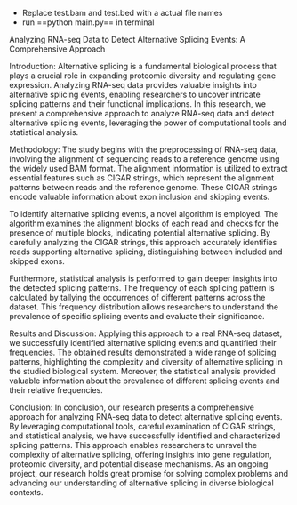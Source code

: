 
- Replace test.bam and test.bed with a actual file names
- run ==python main.py== in terminal

Analyzing RNA-seq Data to Detect Alternative Splicing Events: A Comprehensive Approach

Introduction:
Alternative splicing is a fundamental biological process that plays a crucial role in expanding proteomic diversity and regulating gene expression. Analyzing RNA-seq data provides valuable insights into alternative splicing events, enabling researchers to uncover intricate splicing patterns and their functional implications. In this research, we present a comprehensive approach to analyze RNA-seq data and detect alternative splicing events, leveraging the power of computational tools and statistical analysis.

Methodology:
The study begins with the preprocessing of RNA-seq data, involving the alignment of sequencing reads to a reference genome using the widely used BAM format. The alignment information is utilized to extract essential features such as CIGAR strings, which represent the alignment patterns between reads and the reference genome. These CIGAR strings encode valuable information about exon inclusion and skipping events.

To identify alternative splicing events, a novel algorithm is employed. The algorithm examines the alignment blocks of each read and checks for the presence of multiple blocks, indicating potential alternative splicing. By carefully analyzing the CIGAR strings, this approach accurately identifies reads supporting alternative splicing, distinguishing between included and skipped exons.

Furthermore, statistical analysis is performed to gain deeper insights into the detected splicing patterns. The frequency of each splicing pattern is calculated by tallying the occurrences of different patterns across the dataset. This frequency distribution allows researchers to understand the prevalence of specific splicing events and evaluate their significance.

Results and Discussion:
Applying this approach to a real RNA-seq dataset, we successfully identified alternative splicing events and quantified their frequencies. The obtained results demonstrated a wide range of splicing patterns, highlighting the complexity and diversity of alternative splicing in the studied biological system. Moreover, the statistical analysis provided valuable information about the prevalence of different splicing events and their relative frequencies.

Conclusion:
In conclusion, our research presents a comprehensive approach for analyzing RNA-seq data to detect alternative splicing events. By leveraging computational tools, careful examination of CIGAR strings, and statistical analysis, we have successfully identified and characterized splicing patterns. This approach enables researchers to unravel the complexity of alternative splicing, offering insights into gene regulation, proteomic diversity, and potential disease mechanisms. As an ongoing project, our research holds great promise for solving complex problems and advancing our understanding of alternative splicing in diverse biological contexts.
